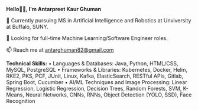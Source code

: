 **Hello👋🏽, I'm Antarpreet Kaur Ghuman**


🔭 Currently pursuing MS in Artificial Intelligence and Robotics at Unviversity at Buffalo, SUNY.

💞️ Looking for full-time Machine Learning/Software Engineer roles.

📫 Reach me at antarghuman82@gmail.com

**Technical Skills:**
• Languages & Databases: Java, Python, HTML/CSS, MySQL, PostgreSQL
• Frameworks & Libraries: Kubernetes, Docker, Helm, RKE2, PKS, PCF, JUnit, Linux, Kafka, ElasticSearch,
RESTful APIs, Gitlab, Spring Boot, Cucumber
• AI/ML Techniques and Image Processing: Linear Regression, Logistic Regression, Decision Trees, Random
Forests, SVM, K-Means, Neural Networks, CNNs, RNNs, Object Detection (YOLO, SSD), Face Recognition


          
              
